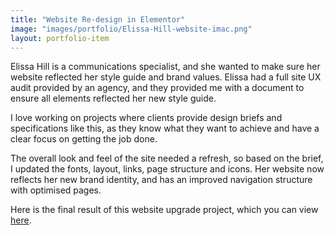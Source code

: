 ```yaml
---
title: "Website Re-design in Elementor"
image: "images/portfolio/Elissa-Hill-website-imac.png"
layout: portfolio-item
---
```


Elissa Hill is a communications specialist, and she wanted to make sure her website reflected her style guide and brand values. Elissa had a full site UX audit provided by an agency, and they provided me with a document to ensure all elements reflected her new style guide.

I love working on projects where clients provide design briefs and specifications like this, as they know what they want to achieve and have a clear focus on getting the job done.

The overall look and feel of the site needed a refresh, so based on the brief, I updated the fonts, layout, links, page structure and icons. Her website now reflects her new brand identity, and has an improved navigation structure with optimised pages.

Here is the final result of this website upgrade project, which you can view [here](https://elissahill.com.au/).